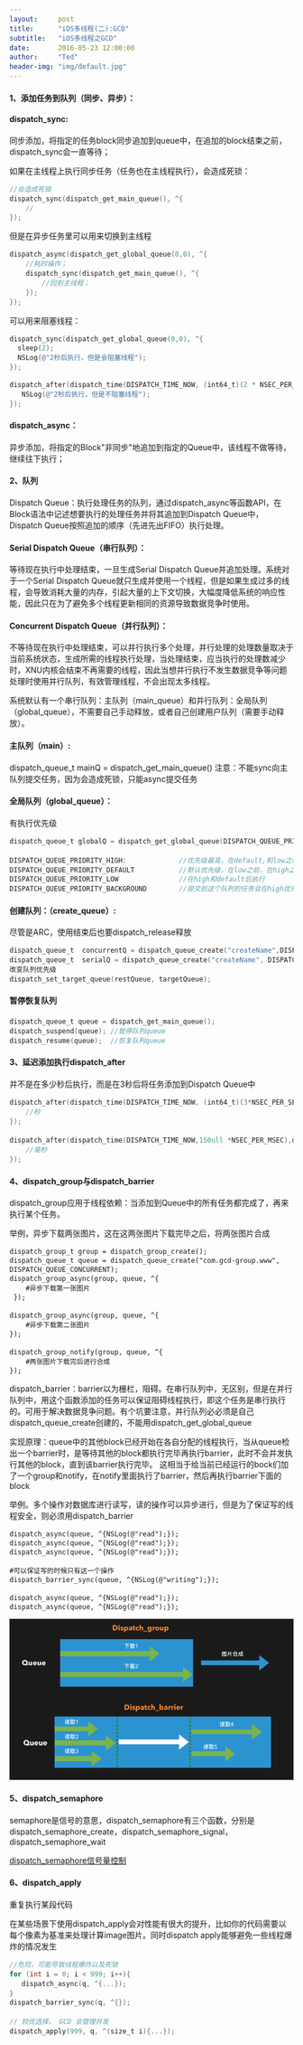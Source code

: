 ```yaml
---
layout:     post
title:      "iOS多线程(二):GCD"
subtitle:   "iOS多线程之GCD"
date:       2016-05-23 12:00:00
author:     "Ted"
header-img: "img/default.jpg"
---
```


#### 1、添加任务到队列（同步、异步）：

#### dispatch_sync:

同步添加，将指定的任务block同步追加到queue中，在追加的block结束之前，dispatch_sync会一直等待；

如果在主线程上执行同步任务（任务也在主线程执行），会造成死锁：

```objective-c
//会造成死锁
dispatch_sync(dispatch_get_main_queue(), ^{
	//
});
```

但是在异步任务里可以用来切换到主线程

```objective-c
dispatch_async(dispatch_get_global_queue(0,0), ^{
	//耗时操作；
	dispatch_sync(dispatch_get_main_queue(), ^{
		//回到主线程；
	});
});
```

可以用来阻塞线程：

```objective-c
dispatch_sync(dispatch_get_global_queue(0,0), ^{
  sleep(2);
  NSLog(@"2秒后执行，但是会阻塞线程");
});
```

```objective-c
dispatch_after(dispatch_time(DISPATCH_TIME_NOW, (int64_t)(2 * NSEC_PER_SEC)), dispatch_get_main_queue(), ^{
   NSLog(@"2秒后执行，但是不阻塞线程");
});
```

#### dispatch_async：

异步添加，将指定的Block"非同步"地追加到指定的Queue中，该线程不做等待，继续往下执行；

#### 2、队列

Dispatch Queue：执行处理任务的队列，通过dispatch_async等函数API，在Block语法中记述想要执行的处理任务并将其追加到Dispatch Queue中，Dispatch Queue按照追加的顺序（先进先出FIFO）执行处理。

#### Serial Dispatch Queue（串行队列）：

等待现在执行中处理结束，一旦生成Serial Dispatch Queue并追加处理。系统对于一个Serial Dispatch Queue就只生成并使用一个线程，但是如果生成过多的线程，会导致消耗大量的内存，引起大量的上下文切换，大幅度降低系统的响应性能，因此只在为了避免多个线程更新相同的资源导致数据竞争时使用。

#### Concurrent Dispatch Queue（并行队列）：

 不等待现在执行中处理结束，可以并行执行多个处理，并行处理的处理数量取决于当前系统状态，生成所需的线程执行处理，当处理结束，应当执行的处理数减少时，XNU内核会结束不再需要的线程，因此当想并行执行不发生数据竞争等问题处理时使用并行队列，有效管理线程，不会出现太多线程。

系统默认有一个串行队列：主队列（main_queue）和并行队列：全局队列（global_queue），不需要自己手动释放，或者自己创建用户队列（需要手动释放）。

#### 主队列（main）:

dispatch_queue_t mainQ = dispatch_get_main_queue()
注意：不能sync向主队列提交任务，因为会造成死锁，只能async提交任务

#### 全局队列（global_queue）：

有执行优先级

``` objective-c
dispatch_queue_t globalQ = dispatch_get_global_queue(DISPATCH_QUEUE_PRIORITY_DEFAULT, 0)

DISPATCH_QUEUE_PRIORITY_HIGH:             //优先级最高，在default,和low之前执行
DISPATCH_QUEUE_PRIORITY_DEFAULT           //默认优先级，在low之前，在high之后
DISPATCH_QUEUE_PRIORITY_LOW               //在high和default后执行
DISPATCH_QUEUE_PRIORITY_BACKGROUND        //提交到这个队列的任务会在high优先级的任务和已经提交到background队列的执行完后执行。
```
#### 创建队列：（create_queue）:

尽管是ARC，使用结束后也要dispatch_release释放

```objective-c
dispatch_queue_t  concurrentQ = dispatch_queue_create("createName",DISPATCH_QUEUE_CONCURRENT)
dispatch_queue_t  serialQ = dispatch_queue_create("createName", DISPATCH_QUEUE_SERIAL)
改变队列优先级
dispatch_set_target_queue(restQueue, targetQueue);
```
#### 暂停恢复队列

```objective-c
dispatch_queue_t queue = dispatch_get_main_queue();
dispatch_suspend(queue); //暂停队列queue
dispatch_resume(queue);  //恢复队列queue
```

#### 3、延迟添加执行dispatch_after

并不是在多少秒后执行，而是在3秒后将任务添加到Dispatch Queue中

```objective-c
dispatch_after(dispatch_time(DISPATCH_TIME_NOW, (int64_t)(3*NSEC_PER_SEC)),dispatch_get_main_queue(), ^{
	//秒
});

dispatch_after(dispatch_time(DISPATCH_TIME_NOW,150ull *NSEC_PER_MSEC),dispatch_get_main_queue(), ^{
    //毫秒
});
```

#### 4、dispatch_group与dispatch_barrier

dispatch_group应用于线程依赖：当添加到Queue中的所有任务都完成了，再来执行某个任务。

举例，异步下载两张图片，这在这两张图片下载完毕之后，将两张图片合成

```
dispatch_group_t group = dispatch_group_create();
dispatch_queue_t queue = dispatch_queue_create("com.gcd-group.www", DISPATCH_QUEUE_CONCURRENT);
dispatch_group_async(group, queue, ^{
    #异步下载第一张图片
 });
 
dispatch_group_async(group, queue, ^{
    #异步下载第二张图片
});
     
dispatch_group_notify(group, queue, ^{
    #两张图片下载完后进行合成
});
```

dispatch_barrier：barrier以为栅栏，阻碍。在串行队列中，无区别，但是在并行队列中，用这个函数添加的任务可以保证阻碍线程执行，即这个任务是串行执行的。可用于解决数据竞争问题。有个坑要注意，并行队列必必须是自己dispatch_queue_create创建的，不能用dispatch_get_global_queue

实现原理：queue中的其他block已经开始在各自分配的线程执行，当从queue检出一个barrier时，是等待其他的block都执行完毕再执行barrier，此时不会并发执行其他的block，直到该barrier执行完毕。 这相当于给当前已经运行的bock们加了一个group和notify，在notify里面执行了barrier，然后再执行barrier下面的block

举例。多个操作对数据库进行读写，读的操作可以异步进行，但是为了保证写的线程安全，则必须用dispatch_barrier

```
dispatch_async(queue, ^{NSLog(@"read");});
dispatch_async(queue, ^{NSLog(@"read");});
dispatch_async(queue, ^{NSLog(@"read");});

#可以保证写的时候只有这一个操作
dispatch_barrier_sync(queue, ^{NSLog(@"writing");});

dispatch_async(queue, ^{NSLog(@"read");});
dispatch_async(queue, ^{NSLog(@"read");});
```

![](/img/Simple_1/03.png)

#### 5、dispatch_semaphore

semaphore是信号的意思，dispatch_semaphore有三个函数，分别是dispatch_semaphore_create，dispatch_semaphore_signal，dispatch_semaphore_wait

[dispatch_semaphore信号量控制](http://www.helloted.com/2016/09/20/dispatch_semaphore/)

#### 6、dispatch_apply 

重复执行某段代码

在某些场景下使用dispatch_apply会对性能有很大的提升，比如你的代码需要以每个像素为基准来处理计算image图片。同时dispatch apply能够避免一些线程爆炸的情况发生

```objective-c
//危险，可能导致线程爆炸以及死锁
for (int i = 0; i < 999; i++){
   dispatch_async(q, ^{...});
}
dispatch_barrier_sync(q, ^{});

// 较优选择， GCD 会管理并发
dispatch_apply(999, q, ^(size_t i){...});
```
